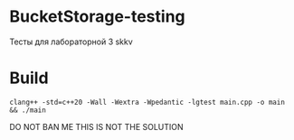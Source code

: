 # BucketStorage-testing
Тесты для лабораторной 3 skkv

# Build 
```console
clang++ -std=c++20 -Wall -Wextra -Wpedantic -lgtest main.cpp -o main && ./main
```

DO NOT BAN ME THIS IS NOT THE SOLUTION

